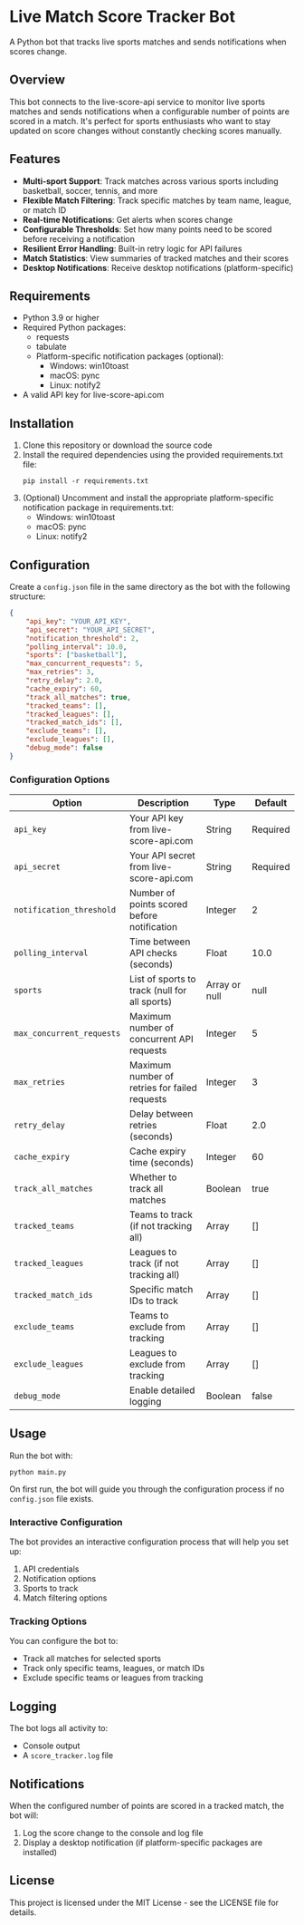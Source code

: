 # Live Match Score Tracker Bot

A Python bot that tracks live sports matches and sends notifications when scores change.

## Overview

This bot connects to the live-score-api service to monitor live sports matches and sends notifications when a configurable number of points are scored in a match. It's perfect for sports enthusiasts who want to stay updated on score changes without constantly checking scores manually.

## Features

- **Multi-sport Support**: Track matches across various sports including basketball, soccer, tennis, and more
- **Flexible Match Filtering**: Track specific matches by team name, league, or match ID
- **Real-time Notifications**: Get alerts when scores change
- **Configurable Thresholds**: Set how many points need to be scored before receiving a notification
- **Resilient Error Handling**: Built-in retry logic for API failures
- **Match Statistics**: View summaries of tracked matches and their scores
- **Desktop Notifications**: Receive desktop notifications (platform-specific)

## Requirements

- Python 3.9 or higher
- Required Python packages:
  - requests
  - tabulate
  - Platform-specific notification packages (optional):
    - Windows: win10toast
    - macOS: pync
    - Linux: notify2
- A valid API key for live-score-api.com

## Installation

1. Clone this repository or download the source code
2. Install the required dependencies using the provided requirements.txt file:
   ```
   pip install -r requirements.txt
   ```
3. (Optional) Uncomment and install the appropriate platform-specific notification package in requirements.txt:
   - Windows: win10toast
   - macOS: pync
   - Linux: notify2

## Configuration

Create a `config.json` file in the same directory as the bot with the following structure:

```json
{
    "api_key": "YOUR_API_KEY",
    "api_secret": "YOUR_API_SECRET",
    "notification_threshold": 2,
    "polling_interval": 10.0,
    "sports": ["basketball"],
    "max_concurrent_requests": 5,
    "max_retries": 3,
    "retry_delay": 2.0,
    "cache_expiry": 60,
    "track_all_matches": true,
    "tracked_teams": [],
    "tracked_leagues": [],
    "tracked_match_ids": [],
    "exclude_teams": [],
    "exclude_leagues": [],
    "debug_mode": false
}
```

### Configuration Options

| Option | Description | Type | Default |
|--------|-------------|------|---------|
| `api_key` | Your API key from live-score-api.com | String | Required |
| `api_secret` | Your API secret from live-score-api.com | String | Required |
| `notification_threshold` | Number of points scored before notification | Integer | 2 |
| `polling_interval` | Time between API checks (seconds) | Float | 10.0 |
| `sports` | List of sports to track (null for all sports) | Array or null | null |
| `max_concurrent_requests` | Maximum number of concurrent API requests | Integer | 5 |
| `max_retries` | Maximum number of retries for failed requests | Integer | 3 |
| `retry_delay` | Delay between retries (seconds) | Float | 2.0 |
| `cache_expiry` | Cache expiry time (seconds) | Integer | 60 |
| `track_all_matches` | Whether to track all matches | Boolean | true |
| `tracked_teams` | Teams to track (if not tracking all) | Array | [] |
| `tracked_leagues` | Leagues to track (if not tracking all) | Array | [] |
| `tracked_match_ids` | Specific match IDs to track | Array | [] |
| `exclude_teams` | Teams to exclude from tracking | Array | [] |
| `exclude_leagues` | Leagues to exclude from tracking | Array | [] |
| `debug_mode` | Enable detailed logging | Boolean | false |

## Usage

Run the bot with:

```
python main.py
```

On first run, the bot will guide you through the configuration process if no `config.json` file exists.

### Interactive Configuration

The bot provides an interactive configuration process that will help you set up:

1. API credentials
2. Notification options
3. Sports to track
4. Match filtering options

### Tracking Options

You can configure the bot to:

- Track all matches for selected sports
- Track only specific teams, leagues, or match IDs
- Exclude specific teams or leagues from tracking

## Logging

The bot logs all activity to:
- Console output
- A `score_tracker.log` file

## Notifications

When the configured number of points are scored in a tracked match, the bot will:

1. Log the score change to the console and log file
2. Display a desktop notification (if platform-specific packages are installed)

## License

This project is licensed under the MIT License - see the LICENSE file for details.


